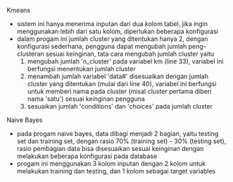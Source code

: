 Kmeans
- sistem ini hanya menerima inputan dari dua kolom tabel, jika ingin menggunakan lebih dari satu kolom, 
  diperlukan beberapa konfigurasi
- dalam progam ini jumlah cluster yang ditentukan hanya 2, dengan konfigurasi sederhana, pengguna dapat
  mengubah jumlah peng-clusteran sesuai keinginan, tata cara mengubah jumlah cluster yaitu
	1. mengubah jumlah 'n_cluster' pada variabel km (line 33), variabel ini berfungsi menentukan jumlah cluster
	2. menambah jumlah variabel 'data#' disesuaikan dengan jumlah cluster yang ditentukan (mulai dari line 40), 
	   variabel ini berfungsi untuk memberi nama pada cluster (misal cluster pertama diberi nama 'satu') sesuai 
	   keinginan pengguna
	3. sesuaikan jumlah 'conditions' dan 'choices' pada jumlah cluster 

Naive Bayes
- pada progam naive bayes, data dibagi menjadi 2 bagian, yaitu testing set dan training set, dengan rasio 
  70% (training set) - 30% (testing set), rasio pembagian data bisa disesuaikan sesuai keinginan dengan melakukan
  beberapa konfigurasi pada database
- progam ini menggunakan 3 kolom inputan dengan 2 kolom untuk melakukan training dan testing, dan 1 kolom sebagai 
  target variables


